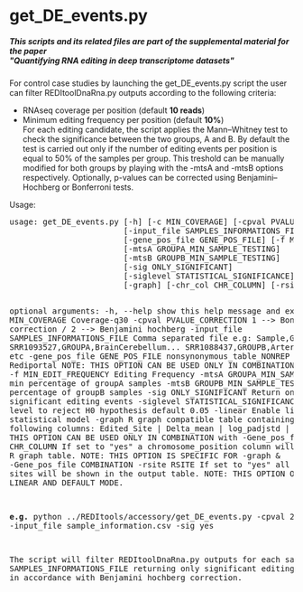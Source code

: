 <!DOCTYPE html PUBLIC "-//W3C//DTD XHTML 1.0 Transitional//EN"
  "http://www.w3.org/TR/xhtml1/DTD/xhtml1-transitional.dtd">
<html xmlns="http://www.w3.org/1999/xhtml">
  <head>
    <meta http-equiv="Content-Type" content="text/html; charset=utf-8" />  
  </head>
  <body>
<h1>get_DE_events.py</h1>
<h5>This scripts and its related files are part of the supplemental material for the paper<br>
  "Quantifying RNA editing in deep transcriptome datasets"</h5>
<p class-text="justify">
For control case studies by launching the get_DE_events.py script the user can filter REDItoolDnaRna.py outputs according to the following criteria:
<ul>
<li>RNAseq coverage per position (default <b>10 reads</b>)</li>
<li>Minimum editing frequency per position (default <b>10%</b>)</li>
For each editing candidate, the script applies the Mann–Whitney test to check the significance between the two groups, 
A and B. By default the test is carried out only if the number of editing events per position is equal to 50% of the samples per group. This treshold can be manually modified for both groups by playing with the -mtsA and -mtsB options respectively.
Optionally, p-values can be corrected using Benjamini–Hochberg or Bonferroni tests. 
</ul>
<p>Usage:</p> 
<pre>
usage: get_DE_events.py [-h] [-c MIN_COVERAGE] [-cpval PVALUE_CORRECTION]
                        [-input_file SAMPLES_INFORMATIONS_FILE]
                        [-gene_pos_file GENE_POS_FILE] [-f MIN_EDIT_FREQUENCY]
                        [-mtsA GROUPA_MIN_SAMPLE_TESTING]
                        [-mtsB GROUPB_MIN_SAMPLE_TESTING]
                        [-sig ONLY_SIGNIFICANT]
                        [-siglevel STATISTICAL_SIGNIFICANCE] [-linear]
                        [-graph] [-chr_col CHR_COLUMN] [-rsite RSITE]

optional arguments:
  -h, --help            show this help message and exit
  -c MIN_COVERAGE       Coverage-q30
  -cpval PVALUE_CORRECTION 1 --> Bonferroni correction / 2 --> Benjamini hochberg
  -input_file SAMPLES_INFORMATIONS_FILE
                        Comma separated file e.g: Sample,Group,Type
                        SRR1093527,GROUPA,BrainCerebellum...
                        SRR1088437,GROUPB,ArteryTibial... etc
  -gene_pos_file GENE_POS_FILE
                        nonsynonymous_table_NONREP derived from Rediportal
                        NOTE: THIS OPTION CAN BE USED ONLY IN COMBINATION with
                        -graph
  -f MIN_EDIT_FREQUENCY
                        Editing Frequency
  -mtsA GROUPA_MIN_SAMPLE_TESTING
                        min percentage of groupA samples
  -mtsB GROUPB_MIN_SAMPLE_TESTING
                        min percentage of groupB samples
  -sig ONLY_SIGNIFICANT
                        Return only significant editing events
  -siglevel STATISTICAL_SIGNIFICANCE
                        cutoff level to reject H0 hypothesis default 0.05
  -linear               Enable linear statistical model
  -graph                R graph compatible table containing the following
                        columns: Edited_Site | Delta_mean | log_padjstd |
                        color NOTE: THIS OPTION CAN BE USED ONLY IN
                        COMBINATION with -Gene_pos_file
  -chr_col CHR_COLUMN   If set to "yes" a chromosome_position column will be
                        aded to R graph table. NOTE: THIS OPTION IS SPECIFIC
                        FOR -graph & -Gene_pos_file COMBINATION
  -rsite RSITE          If set to "yes" all recoding sites will be shown in
                        the output table. NOTE: THIS OPTION ONLY WORKS IN
                        LINEAR AND DEFAULT MODE.
                                                                                      
<b>e.g.</b> python ../REDItools/accessory/get_DE_events.py -cpval 2 -input_file  sample_information.csv -sig yes
<p class-text="justify">The script will filter REDItoolDnaRna.py outputs for each sample contained in the 
SAMPLES_INFORMATIONS_FILE returning only significant editing events (pval <= 0.05)
in accordance with Benjamini hochberg correction.</p>

</pre>
</body>
</html> 
